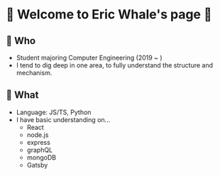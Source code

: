 # 🐋 Welcome to Eric Whale's page 🐋

## 🔭 Who

- Student majoring Computer Engineering (2019 ~ )
- I tend to dig deep in one area, to fully understand the structure and mechanism.
  
## 🌱 What

- Language: JS/TS, Python
- I have basic understanding on... 
  - React
  - node.js
  - express
  - graphQL
  - mongoDB
  - Gatsby


<!--
- 👯 I’m looking to collaborate on ...
- 🤔 I’m looking for help with ...
- 💬 Ask me about ...
- 📫 How to reach me: ...
- 😄 Pronouns: ...
- ⚡ Fun fact: ...
-->
